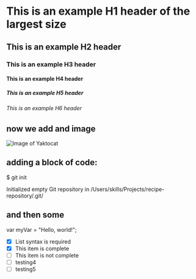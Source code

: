 # This is an example H1 header of the largest size
## This is an example H2 header
### This is an example H3 header
#### This is an example H4 header
##### This is an example H5 header
###### This is an example H6 header


## now we add and image

![Image of Yaktocat](https://octodex.github.com/images/yaktocat.png)


## adding a block of code:

$ git init

Initialized empty Git repository in /Users/skills/Projects/recipe-repository/.git/

## and then some

var myVar = "Hello, world!";

- [x] List syntax is required
- [x] This item is complete
- [ ] This item is not complete
- [ ] testing4
- [ ] testing5
